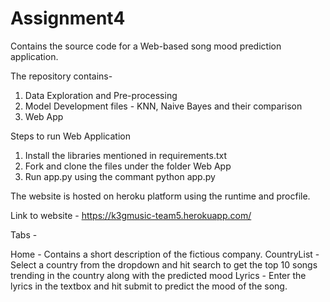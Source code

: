 # Assignment4

Contains the source code for a Web-based song mood prediction application.

The repository contains-

1. Data Exploration and Pre-processing
2. Model Development files - KNN, Naive Bayes and their comparison
3. Web App

Steps to run Web Application

1. Install the libraries mentioned in requirements.txt
2. Fork and clone the files under the folder Web App
3. Run app.py using the commant python app.py

The website is hosted on heroku platform using the runtime and procfile.

Link to website - https://k3gmusic-team5.herokuapp.com/

Tabs -

Home - Contains a short description of the fictious company.
CountryList - Select a country from the dropdown and hit search to get the top 10 songs trending in the country along with the predicted mood
Lyrics - Enter the lyrics in the textbox and hit submit to predict the mood of the song.